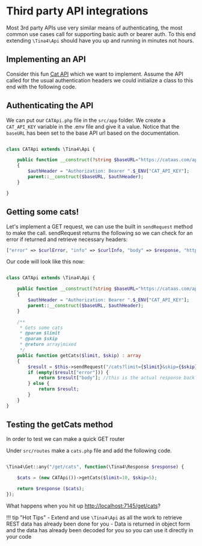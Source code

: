 # Third party API integrations

Most 3rd party APIs use very similar means of authenticating, the most common use cases call for supporting basic auth or bearer auth.  To this end extending `\Tina4\Api` should have you up and running in minutes not hours.

## Implementing an API

Consider this fun [Cat API](https://cataas.com/doc.html) which we want to implement. Assume the API called for the usual authentication headers we could initialize a class to this end with the following code.

## Authenticating the API

We can put our `CATApi.php` file in the `src/app` folder. We create a `CAT_API_KEY` variable in the .env file and give it a value.
Notice that the `baseURL` has been set to the base API url based on the documentation.

```php title="CATApi.php"

class CATApi extends \Tina4\Api {

    public function __construct(?string $baseURL="https://cataas.com/api")
    {
        $authHeader = "Authorization: Bearer ".$_ENV["CAT_API_KEY"];
        parent::__construct($baseURL, $authHeader);
    }

}
```

## Getting some cats!

Let's implement a GET request, we can use the built in `sendRequest` method to make the call.
sendRequest returns the following so we can check for an error if returned and retrieve necessary headers:

```php
["error" => $curlError, "info" => $curlInfo, "body" => $response, "httpCode" => $curlInfo['http_code'], "headers" => $headers]
```

Our code will look like this now:

```php title="CATApi.php"

class CATApi extends \Tina4\Api {

    public function __construct(?string $baseURL="https://cataas.com/api")
    {
        $authHeader = "Authorization: Bearer ".$_ENV["CAT_API_KEY"];
        parent::__construct($baseURL, $authHeader);
    }

    /**
     * Gets some cats
     * @param $limit
     * @param $skip
     * @return array|mixed
     */
    public function getCats($limit, $skip) : array
    {
        $result = $this->sendRequest("/cats?limit={$limit}&skip={$skip}", "GET");
        if (empty($result["error"])) {
            return $result["body"]; //this is the actual response back from the API
        } else {
            return $result;
        }
    }
}
```

## Testing the getCats method

In order to test we can make a quick GET router

Under `src/routes` make a `cats.php` file and add the following code.

```php title="src/routes/cats.php"

\Tina4\Get::any("/get/cats", function(\Tina4\Response $response) {

    $cats = (new CATApi())->getCats($limit=10, $skip=5);

    return $response ($cats);
});

```

What happens when you hit up [http://localhost:7145/get/cats](http://localhost:7145/get/cats)?

!!! tip "Hot Tips"
    - Extend and use `\Tina4\Api` as all the work to retrieve REST data has already been done for you
    - Data is returned in object form and the data has already been decoded for you so you can use it directly in your code
